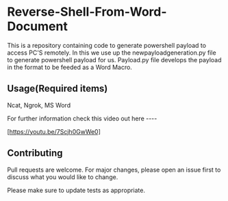 # Reverse-Shell-From-Word-Document
This is a repository containing code to generate powershell payload to access PC'S remotely. In this we use up the newpayloadgeneration.py file to generate powershell payload for us. Payload.py file develops the payload in the format to be feeded as a Word Macro.


## Usage(Required items)

Ncat,
Ngrok,
MS Word

For further information check this video out here ----

[https://youtu.be/7Scjh0GwWe0]

## Contributing
Pull requests are welcome. For major changes, please open an issue first to discuss what you would like to change.

Please make sure to update tests as appropriate.
